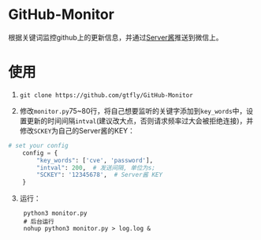 # GitHub-Monitor
根据关键词监控github上的更新信息，并通过[Server酱](http://sc.ftqq.com/3.version)推送到微信上。

# 使用
1. `git clone https://github.com/gtfly/GitHub-Monitor`

2. 修改`monitor.py`75~80行，将自己想要监听的关键字添加到`key_words`中，设置更新的时间间隔`intval`(建议改大点，否则请求频率过大会被拒绝连接)，并修改`SCKEY`为自己的Server酱的KEY：

``` python
# set your config
    config = {
        "key_words": ['cve', 'password'],
        "intval": 200,  # 发送间隔, 单位为s;
        "SCKEY": '12345678',  # Server酱 KEY
    }
```

3. 运行：

        python3 monitor.py
        # 后台运行
        nohup python3 monitor.py > log.log &
